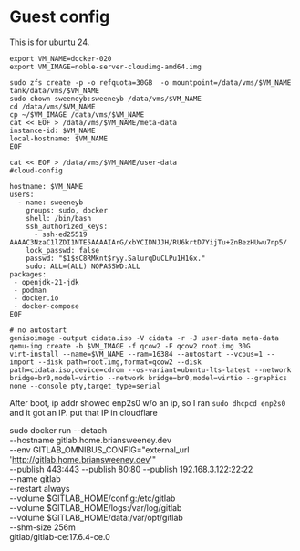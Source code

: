 # Guest config
This is for ubuntu 24.
```
export VM_NAME=docker-020
export VM_IMAGE=noble-server-cloudimg-amd64.img

sudo zfs create -p -o refquota=30GB  -o mountpoint=/data/vms/$VM_NAME tank/data/vms/$VM_NAME
sudo chown sweeneyb:sweeneyb /data/vms/$VM_NAME
cd /data/vms/$VM_NAME
cp ~/$VM_IMAGE /data/vms/$VM_NAME
cat << EOF > /data/vms/$VM_NAME/meta-data
instance-id: $VM_NAME
local-hostname: $VM_NAME
EOF

cat << EOF > /data/vms/$VM_NAME/user-data
#cloud-config

hostname: $VM_NAME
users:
  - name: sweeneyb
    groups: sudo, docker
    shell: /bin/bash
    ssh_authorized_keys:
      - ssh-ed25519 AAAAC3NzaC1lZDI1NTE5AAAAIArG/xbYCIDNJJH/RU6krtD7YijTu+ZnBezHUwu7np5/
    lock_passwd: false
    passwd: "$1$sC8RMknt$ryy.SalurqDuCLPu1H1Gx."
    sudo: ALL=(ALL) NOPASSWD:ALL
packages:
 - openjdk-21-jdk
 - podman
 - docker.io
 - docker-compose
EOF

# no autostart
genisoimage -output cidata.iso -V cidata -r -J user-data meta-data
qemu-img create -b $VM_IMAGE -f qcow2 -F qcow2 root.img 30G
virt-install --name=$VM_NAME --ram=16384 --autostart --vcpus=1 --import --disk path=root.img,format=qcow2 --disk path=cidata.iso,device=cdrom --os-variant=ubuntu-lts-latest --network bridge=br0,model=virtio --network bridge=br0,model=virtio --graphics none --console pty,target_type=serial
```


After boot, ip addr showed enp2s0 w/o an ip, so I ran `sudo dhcpcd enp2s0` and it got an IP.
put that IP in cloudflare


 sudo docker run --detach \
   --hostname gitlab.home.briansweeney.dev \
   --env GITLAB_OMNIBUS_CONFIG="external_url 'http://gitlab.home.briansweeney.dev'" \
   --publish 443:443 --publish 80:80 --publish 192.168.3.122:22:22 \
   --name gitlab \
   --restart always \
   --volume $GITLAB_HOME/config:/etc/gitlab \
   --volume $GITLAB_HOME/logs:/var/log/gitlab \
   --volume $GITLAB_HOME/data:/var/opt/gitlab \
   --shm-size 256m \
   gitlab/gitlab-ce:17.6.4-ce.0


